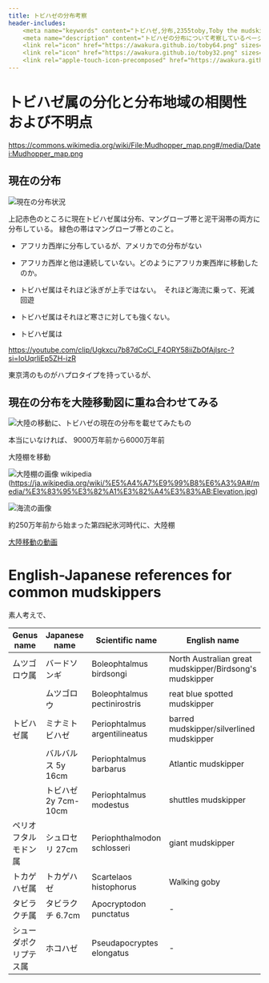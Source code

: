 ```yaml
---
title: トビハゼの分布考察
header-includes:
	<meta name="keywords" content="トビハゼ,分布,2355toby,Toby the mudskipper,P Modestus" />
	<meta name="description" content="トビハゼの分布について考察しているページです。" />
	<link rel="icon" href="https://awakura.github.io/toby64.png" sizes="64x64" type="image/png" /> 
	<link rel="icon" href="https://awakura.github.io/toby32.png" sizes="32x32" type="image/png" />  
	<link rel="apple-touch-icon-precomposed" href="https://awakura.github.io/toby150.png" />
---
```



# トビハゼ属の分化と分布地域の相関性　および不明点

https://commons.wikimedia.org/wiki/File:Mudhopper_map.png#/media/Datei:Mudhopper_map.png

## 現在の分布

![現在の分布状況](https://upload.wikimedia.org/wikipedia/commons/c/cc/Mudhopper_map.png)

上記赤色のところに現在トビハゼ属は分布、マングローブ帯と泥干潟帯の両方に分布している。
緑色の帯はマングローブ帯とのこと。

- アフリカ西岸に分布しているが、アメリカでの分布がない
- アフリカ西岸と他は連続していない。どのようにアフリカ東西岸に移動したのか。

- トビハゼ属はそれほど泳ぎが上手ではない。　それほど海流に乗って、死滅回遊
- トビハゼ属はそれほど寒さに対しても強くない。
- トビハゼ属は

https://youtube.com/clip/Ugkxcu7b87dCoCl_F4ORY58iiZbOfAjlsrc-?si=IoUqrIiEp5ZH-izR

東京湾のものがハプロタイプを持っているが、



## 現在の分布を大陸移動図に重ね合わせてみる

![大陸の移動に、トビハゼの現在の分布を載せてみたもの](https://awakura.github.io/toby/img/tobihaze-distribu-and-continental-mouvt.png)



本当にいなければ、
9000万年前から6000万年前

大陸棚を移動

![大陸棚の画像 wikipedia](https://www.ngdc.noaa.gov/mgg/image/2minsurface/1350/00N000E.jpg)
(https://ja.wikipedia.org/wiki/%E5%A4%A7%E9%99%B8%E6%A3%9A#/media/%E3%83%95%E3%82%A1%E3%82%A4%E3%83%AB:Elevation.jpg)

![海流の画像](https://upload.wikimedia.org/wikipedia/commons/thumb/e/ee/Corrientes-oceanicas-en.svg/1024px-Corrientes-oceanicas-en.svg.png)



約250万年前から始まった第四紀氷河時代に、大陸棚




[大陸移動の動画](https://www.youtube.com/watch?v=jjO7qgVyajw)

# English-Japanese references for common mudskippers

素人考えで、

|Genus name|Japanese name|Scientific name|English name	| Links |
|----|----|----|----|----|
|ムツゴロウ属|バードソンギ|Boleophtalmus birdsongi|North Australian great mudskipper/Birdsong's mudskipper|[wiki](https://en.wikipedia.org/wiki/Boleophthalmus_birdsongi)|
||ムツゴロウ  |Boleophtalmus pectinirostris|reat blue spotted mudskipper|[wiki](https://en.wikipedia.org/wiki/Boleophthalmus_pectinirostris)|
|トビハゼ属|ミナミトビハゼ     |Periophtalmus argentilineatus|barred mudskipper/silverlined mudskipper|[wiki](https://en.wikipedia.org/wiki/Barred_mudskipper)|
||バルバルス 5y 16cm	    |Periophtalmus barbarus|Atlantic mudskipper|[wiki](https://en.wikipedia.org/wiki/Atlantic_mudskipper)|
||トビハゼ  2y 7cm-10cm        |Periophtalmus modestus|shuttles mudskipper|[wiki](https://en.wikipedia.org/wiki/Shuttles_hoppfish)|
|ペリオフタルモドン属|シュロセリ 27cm |Periophthalmodon schlosseri|giant mudskipper|[wiki](https://en.wikipedia.org/wiki/Giant_mudskipper)|
|トカゲハゼ属|トカゲハゼ         |Scartelaos histophorus|Walking goby|[fishbase](https://fishbase.mnhn.fr/summary/7487)|
|タビラクチ属|タビラクチ 6.7cm   |Apocryptodon punctatus|-|[fishbase](https://www.fishbase.se/Summary/SpeciesSummary.php?id=55511&lang=japanese)|
|シューダポクリプテス属|ホコハゼ  |Pseudapocryptes elongatus|-|[fishbase](https://www.fishbase.se/Summary/SpeciesSummary.php?id=8409&lang=japanese)|



